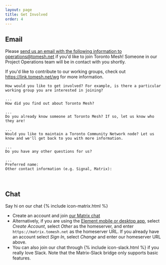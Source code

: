 ```yaml
---
layout: page
title: Get Involved
order: 4
---
```

## Email

Please [send us an email with the following information to operations@tomesh.net]( mailto:operations@tomesh.net?subject=I'd%20like%20to%20get%20involved%20with%20Toronto%20Mesh!&body=How%20would%20you%20like%20to%20get%20involved%3F%20For%20example%2C%20is%20there%20a%20particular%20working%20group%20you%20are%20interested%20in%20joining%3F%0D%0A%0D%0A...%0D%0AHow%20did%20you%20find%20out%20about%20Toronto%20Mesh%3F%0D%0A%0D%0A...%0D%0ADo%20you%20already%20know%20someone%20at%20Toronto%20Mesh%3F%20If%20so%2C%20let%20us%20know%20who%20they%20are!%0D%0A%0D%0A...%0D%0AWould%20you%20like%20to%20maintain%20a%20Toronto%20Community%20Network%20node%3F%20Let%20us%20know%20and%20we'll%20get%20back%20to%20you%20with%20more%20information.%0D%0A%0D%0A...%0D%0ADo%20you%20have%20any%20other%20questions%20for%20us%3F%0D%0A%0D%0A...%0D%0APreferred%20name%3A%0D%0AOther%20contact%20information%20(e.g.%20Signal%2C%20Matrix)%3A ) if you'd like to join Toronto Mesh! Someone in our Project Operations team will be in contact with you shortly.

If you'd like to contribute to our working groups, check out https://link.tomesh.net/wg for more information.

```
How would you like to get involved? For example, is there a particular working group you are interested in joining?

...
How did you find out about Toronto Mesh?

...
Do you already know someone at Toronto Mesh? If so, let us know who they are!

...
Would you like to maintain a Toronto Community Network node? Let us know and we'll get back to you with more information.

...
Do you have any other questions for us?

...
Preferred name:
Other contact information (e.g. Signal, Matrix):
```
<br />

## Chat

Say hi on our chat {% include icon-matrix.html %}
- Create an account and join [our Matrix chat](https://chat.tomesh.net/#/room/#tomesh:tomesh.net)
- Alternatively, if you are using the [Element mobile or desktop app](https://element.io/), select _Create Account_, select _Other_ as the homeserver, and enter `https://matrix.tomesh.net` as the homeserver URL. If you already have an account select _Sign In_, select _Change_ and enter our homeserver URL above.
- You can also join our chat through {% include icon-slack.html %} if you really love Slack. Note that the Matrix-Slack bridge only supports basic features.
